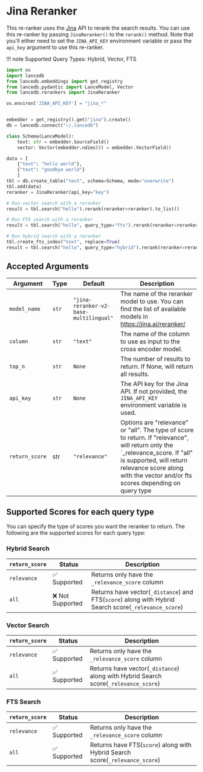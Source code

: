 # Jina Reranker

This re-ranker uses the [Jina](https://jina.ai/reranker/) API to rerank the search results. You can use this re-ranker by passing `JinaReranker()` to the `rerank()` method. Note that you'll either need to set the `JINA_API_KEY` environment variable or pass the `api_key` argument to use this re-ranker.


!!! note
    Supported Query Types: Hybrid, Vector, FTS


```python
import os
import lancedb
from lancedb.embeddings import get_registry
from lancedb.pydantic import LanceModel, Vector
from lancedb.rerankers import JinaReranker

os.environ['JINA_API_KEY'] = "jina_*"


embedder = get_registry().get("jina").create()
db = lancedb.connect("~/.lancedb")

class Schema(LanceModel):
    text: str = embedder.SourceField()
    vector: Vector(embedder.ndims()) = embedder.VectorField()

data = [
    {"text": "hello world"},
    {"text": "goodbye world"}
    ]
tbl = db.create_table("test", schema=Schema, mode="overwrite")
tbl.add(data)
reranker = JinaReranker(api_key="key")

# Run vector search with a reranker
result = tbl.search("hello").rerank(reranker=reranker).to_list() 

# Run FTS search with a reranker
result = tbl.search("hello", query_type="fts").rerank(reranker=reranker).to_list()

# Run hybrid search with a reranker
tbl.create_fts_index("text", replace=True)
result = tbl.search("hello", query_type="hybrid").rerank(reranker=reranker).to_list()

```

Accepted Arguments
----------------
| Argument | Type | Default | Description |
| --- | --- | --- | --- |
| `model_name` | `str` | `"jina-reranker-v2-base-multilingual"` | The name of the reranker model to use. You can find the list of available models in https://jina.ai/reranker/|
| `column` | `str` | `"text"` | The name of the column to use as input to the cross encoder model. |
| `top_n` | `str` | `None` | The number of results to return. If None, will return all results. |
| `api_key` | `str` | `None` | The API key for the Jina API. If not provided, the `JINA_API_KEY` environment variable is used. |
| `return_score` | str | `"relevance"` | Options are "relevance" or "all". The type of score to return. If "relevance", will return only the `_relevance_score. If "all" is supported, will return relevance score along with the vector and/or fts scores depending on query type |



## Supported Scores for each query type
You can specify the type of scores you want the reranker to return. The following are the supported scores for each query type:

### Hybrid Search
|`return_score`| Status | Description |
| --- | --- | --- |
| `relevance` | ✅ Supported | Returns only have the `_relevance_score` column |
| `all` | ❌ Not Supported | Returns have vector(`_distance`) and FTS(`score`) along with Hybrid Search score(`_relevance_score`) |

### Vector Search
|`return_score`| Status | Description |
| --- | --- | --- |
| `relevance` | ✅ Supported | Returns only have the `_relevance_score` column |
| `all` | ✅ Supported | Returns have vector(`_distance`) along with Hybrid Search score(`_relevance_score`) |

### FTS Search
|`return_score`| Status | Description |
| --- | --- | --- |
| `relevance` | ✅ Supported | Returns only have the `_relevance_score` column |
| `all` | ✅ Supported | Returns have FTS(`score`) along with Hybrid Search score(`_relevance_score`) |